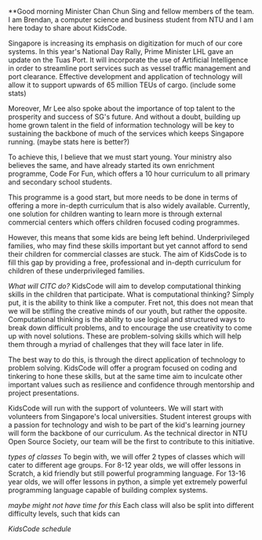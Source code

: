 **Good morning Minister Chan Chun Sing and fellow members of the team. I am Brendan, a computer science and business student from NTU and I am here today to share about KidsCode.

Singapore is increasing its emphasis on digitization for much of our core systems. In this year's National Day Rally, Prime Minister LHL gave an update on the Tuas Port. It will incorporate the use of Artificial Intelligence in order to streamline port services such as vessel traffic management and port clearance. Effective development and application of technology will allow it to support upwards of 65 million TEUs of cargo. (include some stats)

Moreover, Mr Lee also spoke about the importance of top talent to the prosperity and success of SG's future. And without a doubt, building up home grown talent in the field of information technology will be key to sustaining the backbone of much of the services which keeps Singapore running. (maybe stats here is better?)

To achieve this, I believe that we must start young. Your ministry also believes the same, and have already started its own enrichment programme, Code For Fun, which offers a 10 hour curriculum to all primary and secondary school students. 

This programme is a good start, but more needs to be done in terms of offering a more in-depth curriculum that is also widely available. Currently, one solution for children wanting to learn more is through external commercial centers which offers children focused coding programmes. 

However, this means that some kids are being left behind. Underprivileged families, who may find these skills important but yet cannot afford to send their children for commercial classes are stuck. The aim of KidsCode is to fill this gap by providing a free, professional and in-depth curriculum for children of these underprivileged families.

_What will CITC do?_
KidsCode will aim to develop computational thinking skills in the children that participate. What is computational thinking? Simply put, it is the ability to think like a computer. Fret not, this does not mean that we will be stifling the creative minds of our youth, but rather the opposite. Computational thinking is the ability to use logical and structured ways to break down difficult problems, and to encourage the use creativity to come up with novel solutions. 
These are problem-solving skills which will help them through a myriad of challenges that they will face later in life. 

The best way to do this, is through the direct application of technology to problem solving. KidsCode will offer a program focused on coding and tinkering to hone these skills, but at the same time aim to inculcate other important values such as resilience and confidence through mentorship and project presentations.

KidsCode will run with the support of volunteers. We will start with volunteers from Singapore's local universities. Student interest groups with a passion for technology and wish to be part of the kid's learning journey will form the backbone of our curriculum. As the technical director in NTU Open Source Society, our team will be the first to contribute to this initiative.

_types of classes_
To begin with, we will offer 2 types of classes which will cater to different age groups. For 8-12 year olds, we will offer lessons in Scratch, a kid friendly but still powerful programming language. 
 For 13-16 year olds, we will offer lessons in python, a simple yet extremely powerful programming language capable of building complex systems.

_maybe might not have time for this_
Each class will also be split into different difficulty levels, such that kids can  

_KidsCode schedule_